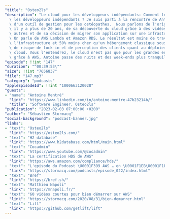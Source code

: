 ```yaml
---
"title": "Osteo2ls"
"description": "Le cloud pour les développeurs indépendants: Comment le cloud aide\
  \ les développeurs indépendants ? Je suis parti à la rencontre de Antoine, développeur\
  \ d'un outil de gestion pour les ostéopathes.  Nous parlons de l'origine de ce projet\
  \ il y a plus de 20 ans, de sa découverte du cloud grâce à des vidéos YouTube entre\
  \ autres et de sa décision de migrer son application sur une infrastructure serverless.\
  \ On parle de AWS Lambda et Amazon RDS. Le résultat est moins de travail pour gérer\
  \ l'infrastructure et 50% moins cher qu'un hébergement classique sous VM. On parle\
  \ de risque de lock-in et de perception des clients quant au déploiement dans le\
  \ cloud. Vous l'entendrez, le cloud n'est pas que pour les grandes entreprises,\
  \ grâce à AWS, Antoine passe des nuits et des week-ends plus tranquilles."
"episode": !!int "147"
"duration": "“00:39:53\""
"size": !!int "7656837"
"file": "147.mp3"
"category": "podcasts"
"appleEpisodeId": !!int "1000663120028"
"guests":
- "name": "Antoine Mentré"
  "link": "https://www.linkedin.com/in/antoine-mentre-47b23214b/"
  "title": "Software Engineer, Osteo2ls"
"publication": "2023-02-03 07:00:00 +0200"
"author": "Sébastien Stormacq"
"social-background": "podcast-banner.jpg"
"links":
- "text": "Osteo2ls"
  "link": "https://osteo2ls.com/"
- "text": "H2 database"
  "link": "https://www.h2database.com/html/main.html"
- "text": "Cocadmin"
  "link": "https://www.youtube.com/@cocadmin"
- "text": "La certification HDS de AWS"
  "link": "https://aws.amazon.com/compliance/hds/"
- "text": "L'episode du Podcast \U0001F399 AWS ☁️ en \U0001F1EB\U0001F1F7 avec Cocadmin"
  "link": "https://stormacq.com/podcasts/episode_022/index.html"
- "text": "Bref"
  "link": "https://bref.sh/"
- "text": "Matthieu Napoli"
  "link": "https://mnapoli.fr/"
- "text": "60 vidéos courtes pour bien démarrer sur AWS"
  "link": "https://stormacq.com/2020/08/31/bien-demarrer.html"
- "text": "Lift"
  "link": "https://github.com/getlift/lift"
---
```

